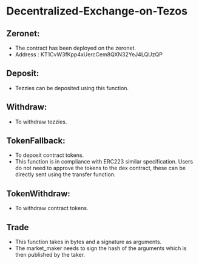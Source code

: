 # Decentralized-Exchange-on-Tezos

## Zeronet:
* The contract has been deployed on the zeronet.  
* Address :  KT1CvW3fKpp4xUercCem8QXN32YeJ4LQUzQP
 
## Deposit:  

* Tezzies can be deposited using this function.

## Withdraw:  
* To withdraw tezzies.

## TokenFallback:
*  To deposit contract tokens.
* This function is in compliance with ERC223 similar specification. Users do not need to approve the tokens to the dex contract, these can be directly sent using the transfer function.

## TokenWithdraw:  
* To withdraw contract tokens.  

## Trade  
* This function takes in bytes and a signature as arguments.
* The market_maker needs to sign the hash of the arguments which is then published by the taker.  




